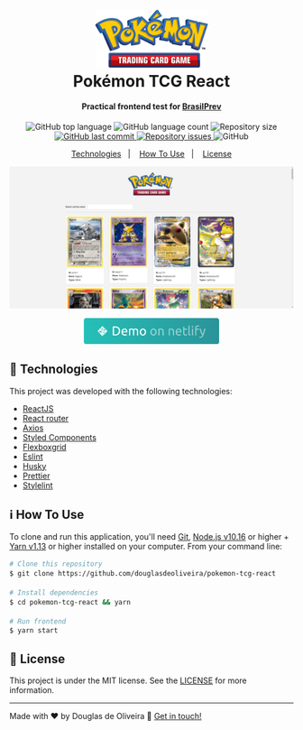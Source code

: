 <h1 align="center">
    <img alt="finch" src=".github/pokemon-tcg-logo.png" width="200" />
    <br>
    Pokémon TCG React
</h1>
<h4 align="center">
  Practical frontend test for <a href="https://www1.brasilprev.com.br/" target="_blank">BrasilPrev</a>
</h4>

<p align="center">
  <img alt="GitHub top language" src="https://img.shields.io/github/languages/top/douglasdeoliveira/pokemon-tcg-react.svg">

  <img alt="GitHub language count" src="https://img.shields.io/github/languages/count/douglasdeoliveira/pokemon-tcg-react.svg">

  <img alt="Repository size" src="https://img.shields.io/github/repo-size/douglasdeoliveira/pokemon-tcg-react.svg">

  <a href="https://github.com/douglasdeoliveira/pokemon-tcg-react/commits/master">
    <img alt="GitHub last commit" src="https://img.shields.io/github/last-commit/douglasdeoliveira/pokemon-tcg-react.svg">
  </a>

  <a href="https://github.com/douglasdeoliveira/pokemon-tcg-react/issues">
    <img alt="Repository issues" src="https://img.shields.io/github/issues/douglasdeoliveira/pokemon-tcg-react.svg">
  </a>

  <img alt="GitHub" src="https://img.shields.io/github/license/douglasdeoliveira/pokemon-tcg-react.svg">
</p>

<p align="center">
  <a href="#rocket-technologies">Technologies</a>&nbsp;&nbsp;&nbsp;|&nbsp;&nbsp;&nbsp;
  <a href="#information_source-how-to-use">How To Use</a>&nbsp;&nbsp;&nbsp;|&nbsp;&nbsp;&nbsp;
  <a href="#memo-license">License</a>
</p>

![App Screenshot](.github/screenshot.png)

<p align="center">
  <a href="https://jovial-mcclintock-2e4c86.netlify.app/" target="_blank">
    <img alt="Demo on Netlify" src=".github/btn-demo.png">
  </a>
</p>

## :rocket: Technologies

This project was developed with the following technologies:

- [ReactJS](https://reactjs.org/)
- [React router](https://reacttraining.com/react-router/)
- [Axios](https://github.com/axios/axios)
- [Styled Components](https://react.i18next.com/)
- [Flexboxgrid](http://flexboxgrid.com/)
- [Eslint](https://eslint.org/)
- [Husky](https://github.com/typicode/husky)
- [Prettier](https://prettier.io/)
- [Stylelint](https://stylelint.io/)

## :information_source: How To Use

To clone and run this application, you'll need [Git](https://git-scm.com), [Node.js v10.16][nodejs] or higher + [Yarn v1.13][yarn] or higher installed on your computer. From your command line:

```bash
# Clone this repository
$ git clone https://github.com/douglasdeoliveira/pokemon-tcg-react

# Install dependencies
$ cd pokemon-tcg-react && yarn

# Run frontend
$ yarn start
```

## :memo: License

This project is under the MIT license. See the [LICENSE](https://github.com/douglasdeoliveira/pokemon-tcg-react/blob/master/LICENSE) for more information.

---

Made with ♥ by Douglas de Oliveira :wave: [Get in touch!](https://www.linkedin.com/in/douglasoliveiraa/)

[nodejs]: https://nodejs.org/
[yarn]: https://yarnpkg.com/
